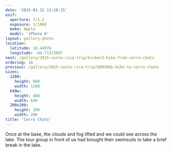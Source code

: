 ```yaml
---
date: '2015-01-12 13:18:25'
exif:
  aperture: f/2.2
  exposure: 1/1068
  make: Apple
  model: 'iPhone 6'
layout: gallery-photo
location:
  latitude: 10.44978
  longitude: -84.71313667
next: /gallery/2015-costa-rica-trip/bccbec3-hike-from-cerro-chato
ordering: 18
previous: /gallery/2015-costa-rica-trip/b8030bb-hike-to-cerro-chato
sizes:
  1280:
    height: 960
    width: 1280
  640w:
    height: 480
    width: 640
  200x200:
    height: 200
    width: 200
title: 'Cerro Chato'
---
```


Once at the base, the clouds and fog lifted and we could see across the lake. The tour group in front of us had brought their swimsuits to take a brief break in the lake.

